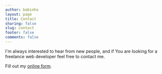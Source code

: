 ```yaml
---
author: babinho
layout: page
title: Contact
sharing: false
slug: contact
footer: false
comments: false
---
```


I'm always interested to hear from new people, and if You are looking for a
freelance web developer feel free to contact me.

<div id="wufoo-z7x3p3">
Fill out my <a href="http://babinho.wufoo.com/forms/z7x3p3">online form</a>.
</div>
<script type="text/javascript">
var z7x3p3;(function(d, t) {
    var s = d.createElement(t), options = {
    'userName':'babinho', 
    'formHash':'z7x3p3', 
    'autoResize':true,
    'height':'497',
    'async':true,
    'header':'show'};
    s.src = ('https:' == d.location.protocol ? 'https://' : 'http://') + 'wufoo.com/scripts/embed/form.js';
    s.onload = s.onreadystatechange = function() {
    var rs = this.readyState; if (rs) if (rs != 'complete') if (rs != 'loaded') return;
    try { z7x3p3 = new WufooForm();z7x3p3.initialize(options);z7x3p3.display(); } catch (e) {}};
    var scr = d.getElementsByTagName(t)[0], par = scr.parentNode; par.insertBefore(s, scr);
    })(document, 'script');
</script>

